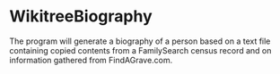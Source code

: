 # WikitreeBiography
The program will generate a biography of a person based on a text file containing copied contents from a FamilySearch census record and on information gathered from FindAGrave.com.

